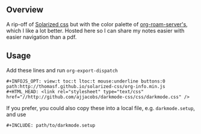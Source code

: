 ## Overview

A rip-off of [Solarized css](https://thomasf.github.io/solarized-css/) but with the color palette of [org-roam-server's](https://github.com/org-roam/org-roam-server), which 
I like a lot better. Hosted here so I can share my notes easier with easier navigation than a pdf.

## Usage

Add these lines and run `org-export-dispatch`

```
#+INFOJS_OPT: view:t toc:t ltoc:t mouse:underline buttons:0 path:http://thomasf.github.io/solarized-css/org-info.min.js
#+HTML_HEAD: <link rel="stylesheet" type="text/css" href="//http://github.com/ajjacobs/darkmode-css/css/darkmode.css" />
```

If you prefer, you could also copy these into a local file, e.g. `darkmode.setup`, and use 

```
#+INCLUDE: path/to/darkmode.setup
```
